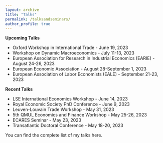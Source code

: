 ```yaml
---
layout: archive
title: "Talks"
permalink: /talksandseminars/
author_profile: true
---
```


**Upcoming Talks**
- <a href="https://talks.ox.ac.uk/talks/id/826d8ed2-509c-4b9f-82e5-85de4ece6199/" style="text-decoration: none" target="_blank"> Oxford Workshop in International Trade </a>  - June 19, 2023
- <a href="https://workshop.webs.uvigo.es" style="text-decoration: none" target="_blank">Workshop on Dynamic Macroeconomics </a>  - July 11-13, 2023
- <a href="https://earie.org/earie-2023-rome/" style="text-decoration: none" target="_blank">European Association for Research in Industrial Economics (EARIE) </a>  - August 24-26, 2023
- <a href="https://www.eea-esem-congresses.org" style="text-decoration: none" target="_blank">European Economic Association  </a>  - August 28-September 1, 2023
- <a href="https://eale2023prague.eu" style="text-decoration: none" target="_blank">European Association of Labor Economists (EALE)</a> - September 21-23, 2023
 
**Recent Talks**
- <a href="https://cep.lse.ac.uk/_new/EVENTS/International-Economics-Workshop/" style="text-decoration: none" target="_blank">LSE International Economics Workshop </a>  - June 14, 2023
- <a href="https://res.org.uk/wp-content/uploads/2023/05/PhD-Conference-programme-2023-final-3.pdf" style="text-decoration: none" target="_blank">Royal Economic Society PhD Conference </a>  - June 9, 2023
- <a href="https://feb.kuleuven.be/WLG-Micro/events/trade-workshop" style="text-decoration: none" target="_blank">Leuven-Louvain Trade Workshop </a>  - May 31, 2023
- <a href="https://www.qmul.ac.uk/sef/events/conferences/items/call-for-papers---5th-qmul-economics-and-finance-workshop-for-phd--post-doctoral-students.html" style="text-decoration: none" target="_blank">5th QMUL Economics and Finance Workshop</a> - May 25-26, 2023
- ECARES Seminar - May 23, 2023
- <a href="https://www.london.edu/phd/transatlantic-doctoral-conference" style="text-decoration: none" target="_blank">Transatlantic Doctoral Conference</a> - May 18-20, 2023





You can find the complete list of my talks <a href="https://github.com/fabrizioleone/Resume/raw/main/CV_FL.pdf" style="text-decoration: none" target="_blank">here</a>.
